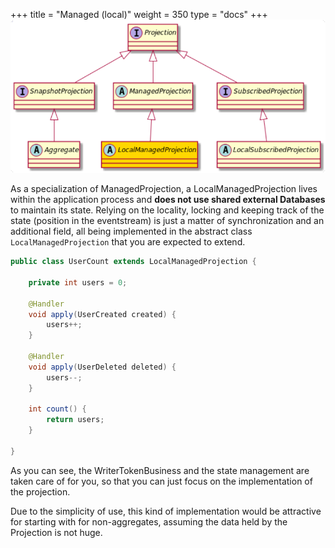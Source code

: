 +++
title = "Managed (local)"
weight = 350
type = "docs"
+++
![](../ph_lm.png#center)

As a specialization of ManagedProjection, a LocalManagedProjection lives within the application 
process and **does not use shared external Databases** to maintain its state.
Relying on the locality, locking and keeping track of the state (position in the eventstream) is 
just a matter of synchronization and an additional field, all being implemented in the abstract 
class `LocalManagedProjection` that you are expected to extend.

```java
public class UserCount extends LocalManagedProjection {

    private int users = 0;

    @Handler
    void apply(UserCreated created) {
        users++;
    }

    @Handler
    void apply(UserDeleted deleted) {
        users--;
    }

    int count() {
        return users;
    }

}
```

As you can see, the WriterTokenBusiness and the state management are taken care of for you, so that you can just
focus on the implementation of the projection.

Due to the simplicity of use, this kind of implementation would be attractive for starting 
with for non-aggregates, assuming the data held by the Projection is not huge.
 


